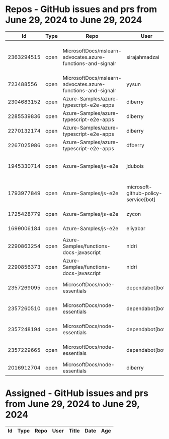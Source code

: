 # Repos - GitHub issues and prs from June 29, 2024 to June 29, 2024
|Id|Type|Repo|User|Title|Date|Age|
|--|--|--|--|--|--|--|
|2363294515|open|MicrosoftDocs/mslearn-advocates.azure-functions-and-signalr|sirajahmadzai| [ Enable real-time updates in a web application using Azure Functions and SignalR Service Exercise Deployment Fails](https://api.github.com/repos/MicrosoftDocs/mslearn-advocates.azure-functions-and-signalr/issues/90)|2024-06-20T00:34:49Z|9|
|723488556|open|MicrosoftDocs/mslearn-advocates.azure-functions-and-signalr|yysun| [connection.send vs axios](https://api.github.com/repos/MicrosoftDocs/mslearn-advocates.azure-functions-and-signalr/issues/16)|2020-10-16T19:42:14Z|1352|
|2304683152|open|Azure-Samples/azure-typescript-e2e-apps|diberry| [README updates](https://api.github.com/repos/Azure-Samples/azure-typescript-e2e-apps/issues/66)|2024-05-19T16:20:09Z|41|
|2285539836|open|Azure-Samples/azure-typescript-e2e-apps|diberry| [Azure SQL quickstarts](https://api.github.com/repos/Azure-Samples/azure-typescript-e2e-apps/issues/64)|2024-05-08T12:58:54Z|52|
|2270132174|open|Azure-Samples/azure-typescript-e2e-apps|diberry| [Assistant function call](https://api.github.com/repos/Azure-Samples/azure-typescript-e2e-apps/issues/63)|2024-04-29T22:58:49Z|61|
|2267025986|open|Azure-Samples/azure-typescript-e2e-apps|dfberry| [Convert eslintignore to eslint "ignores" property](https://api.github.com/repos/Azure-Samples/azure-typescript-e2e-apps/issues/62)|2024-04-27T13:52:38Z|63|
|1945330714|open|Azure-Samples/js-e2e|jdubois| [This repo doesn't meet the "durable ownership minimums" for Microsoft compliance](https://api.github.com/repos/Azure-Samples/js-e2e/issues/55)|2023-10-16T14:19:48Z|257|
|1793977849|open|Azure-Samples/js-e2e|microsoft-github-policy-service[bot]| [FabricBot: Onboarding to GitOps.ResourceManagement because of FabricBot decommissioning](https://api.github.com/repos/Azure-Samples/js-e2e/issues/54)|2023-07-07T18:01:49Z|358|
|1725428779|open|Azure-Samples/js-e2e|zycon| [Method changed to beginStart](https://api.github.com/repos/Azure-Samples/js-e2e/issues/53)|2023-05-25T09:20:31Z|401|
|1699006184|open|Azure-Samples/js-e2e|eliyabar| [Update create-vm.js](https://api.github.com/repos/Azure-Samples/js-e2e/issues/52)|2023-05-07T10:47:32Z|419|
|2290863254|open|Azure-Samples/functions-docs-javascript|nidri| [Update README.md to update references to http triggers](https://api.github.com/repos/Azure-Samples/functions-docs-javascript/issues/9)|2024-05-11T11:56:21Z|49|
|2290856373|open|Azure-Samples/functions-docs-javascript|nidri| [Update httpTriggerRoute.js to use 'context' instead of 'console' for …](https://api.github.com/repos/Azure-Samples/functions-docs-javascript/issues/8)|2024-05-11T11:47:20Z|49|
|2357269095|open|MicrosoftDocs/node-essentials|dependabot[bot]| [chore(deps-dev): bump eslint from 8.57.0 to 9.5.0 in /nodejs-http](https://api.github.com/repos/MicrosoftDocs/node-essentials/issues/125)|2024-06-17T12:49:26Z|12|
|2357260510|open|MicrosoftDocs/node-essentials|dependabot[bot]| [chore(deps-dev): bump eslint from 8.57.0 to 9.5.0 in /nodejs-intro](https://api.github.com/repos/MicrosoftDocs/node-essentials/issues/124)|2024-06-17T12:45:09Z|12|
|2357248194|open|MicrosoftDocs/node-essentials|dependabot[bot]| [chore(deps-dev): bump eslint from 8.57.0 to 9.5.0 in /nodejs-files](https://api.github.com/repos/MicrosoftDocs/node-essentials/issues/123)|2024-06-17T12:39:05Z|12|
|2357229665|open|MicrosoftDocs/node-essentials|dependabot[bot]| [chore(deps-dev): bump eslint from 9.4.0 to 9.5.0 in /nodejs-debug](https://api.github.com/repos/MicrosoftDocs/node-essentials/issues/122)|2024-06-17T12:29:58Z|12|
|2016912704|open|MicrosoftDocs/node-essentials|diberry| [Best practice for updates](https://api.github.com/repos/MicrosoftDocs/node-essentials/issues/47)|2023-11-29T15:58:58Z|213|
# Assigned - GitHub issues and prs from June 29, 2024 to June 29, 2024
|Id|Type|Repo|User|Title|Date|Age|
|--|--|--|--|--|--|--|
